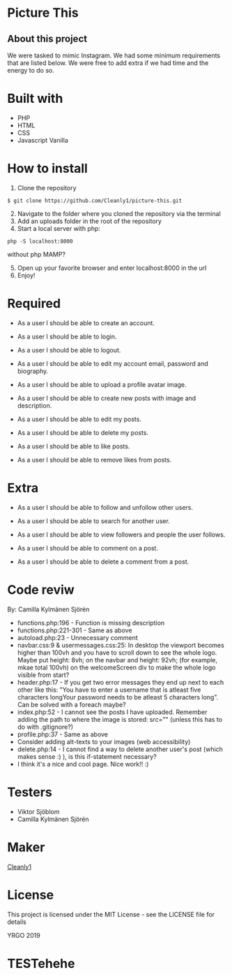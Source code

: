 # Picture This

## About this project

We were tasked to mimic Instagram. We had some minimum requirements that are listed below. We were free to
add extra if we had time and the energy to do so.

# Built with

-   PHP
-   HTML
-   CSS
-   Javascript Vanilla

# How to install

1. Clone the repository

```
$ git clone https://github.com/Cleanly1/picture-this.git
```

2. Navigate to the folder where you cloned the repository via the terminal
3. Add an uploads folder in the root of the repository
4. Start a local server with php:

```
php -S localhost:8000
```

without php MAMP?

5. Open up your favorite browser and enter localhost:8000 in the url
6. Enjoy!

# Required

-   As a user I should be able to create an account.

-   As a user I should be able to login.

-   As a user I should be able to logout.

-   As a user I should be able to edit my account email, password and biography.

-   As a user I should be able to upload a profile avatar image.

-   As a user I should be able to create new posts with image and description.

-   As a user I should be able to edit my posts.

-   As a user I should be able to delete my posts.

-   As a user I should be able to like posts.

-   As a user I should be able to remove likes from posts.

# Extra

-   As a user I should be able to follow and unfollow other users.

-   As a user I should be able to search for another user.

-   As a user I should be able to view followers and people the user follows.

-   As a user I should be able to comment on a post.

-   As a user I should be able to delete a comment from a post.

# Code reviw

By: Camilla Kylmänen Sjörén

-   functions.php:196 - Function is missing description
-   functions.php:221-301 - Same as above
-   autoload.php:23 - Unnecessary comment
-   navbar.css:9 & usermessages.css:25: In desktop the viewport becomes higher than 100vh and you have to scroll down to see the whole logo. Maybe put height: 8vh; on the navbar and height: 92vh; (for example, mkae total 100vh) on the welcomeScreen div to make the whole logo visible from start?
-   header.php:17 - If you get two error messages they end up next to each other like this: "You have to enter a username that is atleast five characters longYour password needs to be atleast 5 characters long". Can be solved with a foreach maybe?
-   index.php:52 - I cannot see the posts I have uploaded. Remember adding the path to where the image is stored: src="<?php echo $post['post_image'] ?>" (unless this has to do with .gitignore?)
-   profile.php:37 - Same as above
-   Consider adding alt-texts to your images (web accessibility)
-   delete.php:14 - I cannot find a way to delete another user's post (which makes sense :) ), is this if-statement necessary?
-   I think it's a nice and cool page. Nice work!! :)

# Testers

-   Viktor Sjöblom
-   Camilla Kylmänen Sjörén

# Maker

[Cleanly1](https://github.com/Cleanly1)

# License

This project is licensed under the MIT License - see the LICENSE file for details

YRGO 2019

# TESTehehe
